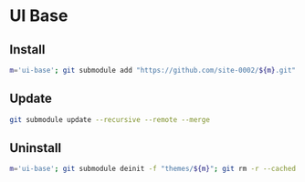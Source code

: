 # UI Base

## Install

```sh
m='ui-base'; git submodule add "https://github.com/site-0002/${m}.git" "themes/${m}"
```

## Update

```sh
git submodule update --recursive --remote --merge
```

## Uninstall

```sh
m='ui-base'; git submodule deinit -f "themes/${m}"; git rm -r --cached "themes/${m}"; rm -rf ".git/modules/themes/${m}"; rm -rf "themes/${m}"
```
